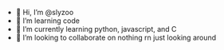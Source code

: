 - 👋 Hi, I’m @slyzoo
- 👀 I’m learning code
- 🌱 I’m currently learning python, javascript, and C
- 💞️ I’m looking to collaborate on nothing rn just looking around

